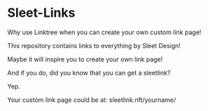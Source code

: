 # Sleet-Links

Why use Linktree when you can create your own custom link page!

This repository contains links to everything by Sleet Design!

Maybe it will inspire you to create your own link page!

And if you do, did you know that you can get a sleetlink?

Yep.

Your custom link page could be at:
sleetlink.nft/yourname/
